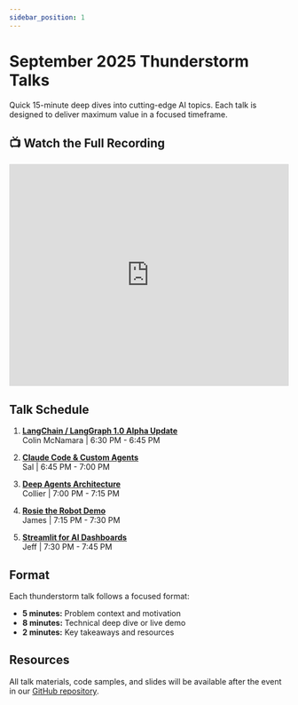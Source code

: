 ```yaml
---
sidebar_position: 1
---
```


# September 2025 Thunderstorm Talks

Quick 15-minute deep dives into cutting-edge AI topics. Each talk is designed to deliver maximum value in a focused timeframe.

## 📺 Watch the Full Recording

<iframe width="100%" height="400" src="https://www.youtube.com/embed/ztp7JNP-C0I" title="AIMUG September 2025 - Thunderstorm Talks" frameborder="0" allow="accelerometer; autoplay; clipboard-write; encrypted-media; gyroscope; picture-in-picture; web-share" allowfullscreen></iframe>

## Talk Schedule

1. **[LangChain / LangGraph 1.0 Alpha Update](./langchain-langgraph-update)**  
   Colin McNamara | 6:30 PM - 6:45 PM

2. **[Claude Code & Custom Agents](./claude-code-custom-agents)**  
   Sal | 6:45 PM - 7:00 PM

3. **[Deep Agents Architecture](./deep-agents)**  
   Collier | 7:00 PM - 7:15 PM

4. **[Rosie the Robot Demo](./rosie-robot-demo)**  
   James | 7:15 PM - 7:30 PM

5. **[Streamlit for AI Dashboards](./streamlit-dashboards)**  
   Jeff | 7:30 PM - 7:45 PM

## Format

Each thunderstorm talk follows a focused format:
- **5 minutes:** Problem context and motivation
- **8 minutes:** Technical deep dive or live demo
- **2 minutes:** Key takeaways and resources

## Resources

All talk materials, code samples, and slides will be available after the event in our [GitHub repository](https://github.com/aimug-org/austin_langchain).